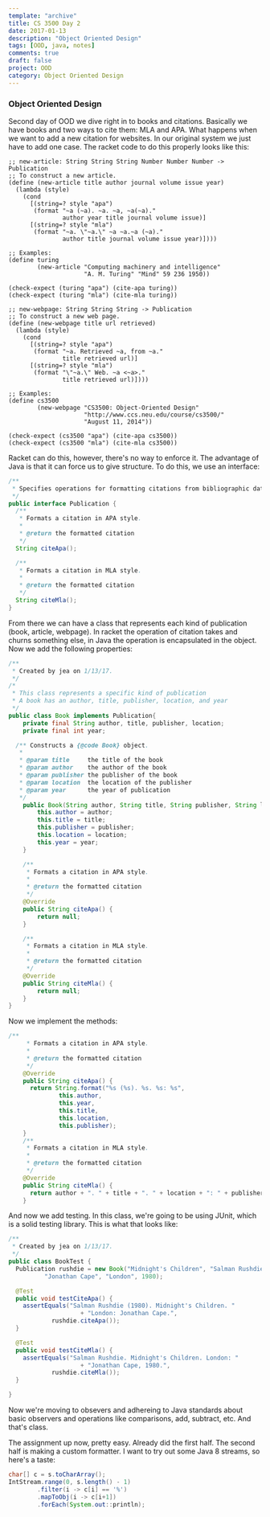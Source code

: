 ```yaml
---
template: "archive"
title: CS 3500 Day 2
date: 2017-01-13
description: "Object Oriented Design"
tags: [OOD, java, notes]
comments: true
draft: false
project: OOD
category: Object Oriented Design
---
```


### Object Oriented Design

Second day of OOD we dive right in to books and citations. Basically we have books and two ways to cite them: MLA and APA. What happens when we want to add a new citation for websites. In our original system we just have to add one case. The racket code to do this properly looks like this: 


~~~ racket
;; new-article: String String String Number Number Number -> Publication
;; To construct a new article.
(define (new-article title author journal volume issue year)
  (lambda (style)
    (cond
      [(string=? style "apa")
       (format "~a (~a). ~a. ~a, ~a(~a)."
               author year title journal volume issue)]
      [(string=? style "mla")
       (format "~a. \"~a.\" ~a ~a.~a (~a)."
               author title journal volume issue year)])))

;; Examples:
(define turing
        (new-article "Computing machinery and intelligence"
                     "A. M. Turing" "Mind" 59 236 1950))

(check-expect (turing "apa") (cite-apa turing))
(check-expect (turing "mla") (cite-mla turing))

;; new-webpage: String String String -> Publication
;; To construct a new web page.
(define (new-webpage title url retrieved)
  (lambda (style)
    (cond
      [(string=? style "apa")
       (format "~a. Retrieved ~a, from ~a."
               title retrieved url)]
      [(string=? style "mla")
       (format "\"~a.\" Web. ~a <~a>."
               title retrieved url)])))

;; Examples:
(define cs3500
        (new-webpage "CS3500: Object-Oriented Design"
                     "http://www.ccs.neu.edu/course/cs3500/"
                     "August 11, 2014"))

(check-expect (cs3500 "apa") (cite-apa cs3500))
(check-expect (cs3500 "mla") (cite-mla cs3500))
~~~



Racket can do this, however, there's no way to enforce it. The advantage of Java is that it can force us to give structure. To do this, we use an interface:

~~~ java
/**
 * Specifies operations for formatting citations from bibliographic data.
 */
public interface Publication {
  /**
   * Formats a citation in APA style.
   *
   * @return the formatted citation
   */
  String citeApa();

  /**
   * Formats a citation in MLA style.
   *
   * @return the formatted citation
   */
  String citeMla();
}
~~~

From there we can have a class that represents each kind of publication (book, article, webpage). In racket the operation of citation takes and churns something else, in Java the operation is encapsulated in the object. Now we add the following properties:

~~~ java
/**
 * Created by jea on 1/13/17.
 */
/*
 * This class represents a specific kind of publication
 * A book has an author, title, publisher, location, and year
 */
public class Book implements Publication{
    private final String author, title, publisher, location;
    private final int year;

  /** Constructs a {@code Book} object.
   *
   * @param title     the title of the book
   * @param author    the author of the book
   * @param publisher the publisher of the book
   * @param location  the location of the publisher
   * @param year      the year of publication
   */
    public Book(String author, String title, String publisher, String location, int year) {
        this.author = author;
        this.title = title;
        this.publisher = publisher;
        this.location = location;
        this.year = year;
    }

    /**
     * Formats a citation in APA style.
     *
     * @return the formatted citation
     */
    @Override
    public String citeApa() {
        return null;
    }

    /**
     * Formats a citation in MLA style.
     *
     * @return the formatted citation
     */
    @Override
    public String citeMla() {
        return null;
    }
}

~~~

Now we implement the methods:

~~~ java
/**
     * Formats a citation in APA style.
     *
     * @return the formatted citation
     */
    @Override
    public String citeApa() {
      return String.format("%s (%s). %s. %s: %s",
              this.author,
              this.year,
              this.title,
              this.location,
              this.publisher);
    }
    /**
     * Formats a citation in MLA style.
     *
     * @return the formatted citation
     */
    @Override
    public String citeMla() {
      return author + ". " + title + ". " + location + ": " + publisher + ", " + year + ".";
    }
~~~

And now we add testing. In this class, we're going to be using JUnit, which is a solid testing library. This is what that looks like:

~~~ java
/**
 * Created by jea on 1/13/17.
 */
public class BookTest {
  Publication rushdie = new Book("Midnight's Children", "Salman Rushdie",
          "Jonathan Cape", "London", 1980);

  @Test
  public void testCiteApa() {
    assertEquals("Salman Rushdie (1980). Midnight's Children. "
                    + "London: Jonathan Cape.",
            rushdie.citeApa());
  }

  @Test
  public void testCiteMla() {
    assertEquals("Salman Rushdie. Midnight's Children. London: "
                    + "Jonathan Cape, 1980.",
            rushdie.citeMla());
  }

}
~~~

Now we're moving to obsevers and adhereing to Java standards about basic observers and operations like comparisons, add, subtract, etc. And that's class. 

The assignment up now, pretty easy. Already did the first half. The second half is making a custom formatter. I want to try out some Java 8 streams, so here's a taste:

~~~ java
char[] c = s.toCharArray();
IntStream.range(0, s.length() - 1)
        .filter(i -> c[i] == '%')
        .mapToObj(i -> c[i+1])
        .forEach(System.out::println);
~~~












